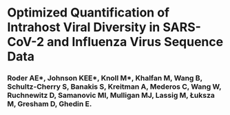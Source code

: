 # Optimized Quantification of Intrahost Viral Diversity in SARS-CoV-2 and Influenza Virus Sequence Data

### Roder AE*, Johnson KEE*, Knoll M*, Khalfan M, Wang B, Schultz-Cherry S, Banakis S, Kreitman A, Mederos C, Wang W, Ruchnewitz D, Samanovic MI, Mulligan MJ, Lassig M, Łuksza M, Gresham D, Ghedin E.
